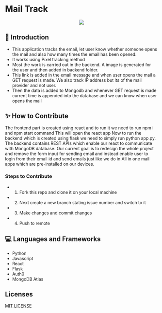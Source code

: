 # Mail Track
<div align="center">
  <img src="https://i.ibb.co/hWbdctV/mailtracker.png">
</div>

## 📖 Introduction 

- This application tracks the email, let user know whether someone opens the mail and also how many times the email has been opened.
- It works using Pixel tracking method
- Most the work is carried out in the backend. A image is generated for the user and then added in backend folder.
- This link is added in the email message and when user opens the mail a GET request is made. We also track IP address but its of the mail provider and not user.
- Then the data is added to Mongodb and whenever GET request is made current time is appended into the database and we can know when user opens the mail

## ✨ How to Contribute

The frontend part is created using react and to run it we need to run npm i and npm start command
This will open the react app
Now to run the backend which is created using flask we need to simply run python app.py. The backend contains REST APIs which enable our react to communicate with MongoDB database.
Our current goal is to redesign the whole project and remove the form input for sending email and instead enable user to login from their email id and send emails just like we do in All in one mail apps which are pre-installed on our devices.

### Steps to Contribute
- 1. Fork this repo and clone it on your local machine 
- 2. Next create a new branch stating issue number and switch to it
- 3. Make changes and commit changes
- 4. Push to remote

## 💻 Languages and Frameworks
- Python
- Javascript
- React
- Flask
- Auth0
- MongoDB Atlas

## Licenses
[MIT LICENSE](LICENSE)
